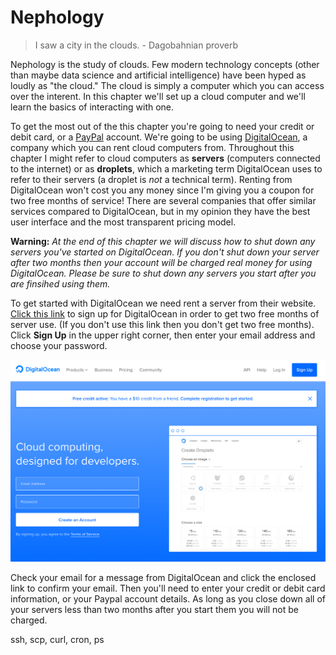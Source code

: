 # Nephology

> I saw a city in the clouds. - Dagobahnian proverb

Nephology is the study of clouds. Few modern technology concepts (other than 
maybe data science and artificial intelligence) have been hyped as loudly as "the
cloud." The cloud is simply a computer which you can access over the interent.
In this chapter we'll set up a cloud computer and we'll learn the basics of 
interacting with one.

To get the most out of the this chapter you're going to need your credit or
debit card, or a [PayPal](https://www.paypal.com) account. We're going to be
using [DigitalOcean](https://m.do.co/c/530d6cfa2b37), a company which you
can rent cloud computers from. Throughout this chapter I might refer to cloud
computers as **servers** (computers connected to the internet) or as
**droplets**, which a marketing term DigitalOcean uses to refer to their
servers (a droplet is *not* a technical term). Renting from DigitalOcean won't
cost you any money since I'm giving you a coupon for two free months of service!
There are several companies that offer similar services compared to
DigitalOcean, but in my opinion they have the best user interface and the most
transparent pricing model.

**Warning:** *At the end of this chapter we will discuss how to shut down any
servers you've started on DigitalOcean. If you don't shut down your server
after two months then your account will be charged real money for using
DigitalOcean. Please be sure to shut down any servers you start after you are
finsihed using them.*

To get started with DigitalOcean we need rent a server from their website.
[Click this link](https://m.do.co/c/530d6cfa2b37) to sign up for DigitalOcean
in order to get two free months of server use. (If you don't use this link then
you don't get two free months). Click **Sign Up** in the upper right corner,
then enter your email address and choose your
password.

![](img/do-main.png)


Check your email for a message from DigitalOcean and click the enclosed link to
confirm your email. Then you'll need to enter your credit or debit card
information, or your Paypal account details. As long as you close down all of
your servers less than two months after you start them you will not be charged.






ssh, scp, curl, cron, ps
